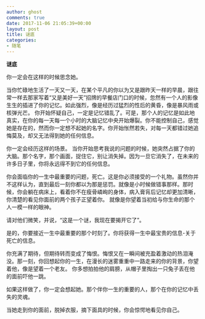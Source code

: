 ```yaml
---
author: ghost
comments: true
date: 2017-11-06 21:05:39+00:00
layout: post
title: 谜底
categories:
- 随笔
---
```



**谜底**

你一定会在这样的时候思念她。

当你忙碌地生活了一天又一天，在某个平凡的你以为又是跟昨天一样的早晨，跟往常一样去那家写着“又是美好一天”招牌的早餐店门口的时候，忽然有一个人的影像生生的插进了你的记忆。如此强烈，像是经历过猛烈的性后的黄昏，像是暴风雨或核弹光芒。
你开始怀疑自己，一定是记忆错乱了。可是，那个人的记忆是如此地真实，在你的每一天每一个小时的大脑记忆中央开始爆裂。你不能控制自己，感觉她是存在的，然而你一定想不起她的名字。你开始怅然若失，对每一天都错过她追悔莫及，却又无法得到她的任何信息。

你一定会经历这样的场景。
当你开始思考我说的问题的时候，她突然占据了你的大脑。那个名字，那个画面，捉住它，别让消失掉。因为一旦它消失了，在未来的许多日子里，你将永远得不到它的任何信息。

你会面临你的一生中最重要的问题，死亡。这是你必须接受的一个礼物。虽然你并不这样认为，直到最后一刻你都以为那是惩罚。就像是小时候做错事那样。那时候，你会躺在病床上，看着你不在瘦骨嶙峋的身体，病入膏肓后记忆却更加清晰，你清楚的看见你面前的两个孩子正望着你。
就像是你望着当初给与你生命的那个人一模一样的眼神。

请对他们微笑，并说，“这是一个谜，我现在要揭开它了”。

是的，你要接近一生中最重要的那个时刻了。你将获得一生中最宝贵的信息-关于死亡的信息。

你充满了期待，但期待转而变成了悔恨。悔恨又在一瞬间被充盈着激动的热泪淹没。那一刻，你回想起你的一生，在漫长的迷雾重重中一路走来的你的背景，你望着他，像是望着一个老友。 你多想拍拍他的肩膀，从帽子里掏出一只兔子丢在他的面前吓他一跳。

如果这样做了，你一定会想起她。那个伴你一生的重要的人，那个在你的记忆中丢失的灵魂。

当她走到你的面前，脱掉衣服，摘下面具的时候，你会惊愕地看见你自己。
